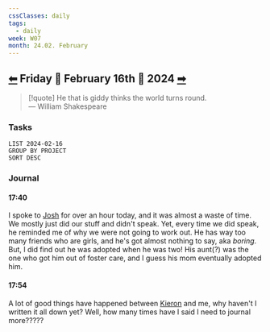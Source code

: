 ```yaml
---
cssClasses: daily
tags:
  - daily
week: W07
month: 24.02. February
---
```

  
## [⬅](./2024.02.15.md) Friday 🔹 February 16th 🔹 2024 [➡](./2024.02.17.md)  
  
> [!quote] He that is giddy thinks the world turns round.  
> — William Shakespeare  
  
### Tasks  
  
```toggl  
LIST 2024-02-16  
GROUP BY PROJECT  
SORT DESC  
```  
  
### Journal  
  
#### 17:40  
  
I spoke to [Josh](Joshua%20Philips.md) for over an hour today, and it was almost a waste of time. We mostly just did our stuff and didn't speak. Yet, every time we did speak, he reminded me of why we were not going to work out. He has way too many friends who are girls, and he's got almost nothing to say, aka *boring*. But, I did find out he was adopted when he was two! His aunt(?) was the one who got him out of foster care, and I guess his mom eventually adopted him.  
  
#### 17:54  
   
A lot of good things have happened between [Kieron](Kieron%20Demontae%20Grandicks%20Cruz.md) and me, why haven't I written it all down yet? Well, how many times have I said I need to journal more?????  
  
[//begin]: # "Autogenerated link references for markdown compatibility"  
[2024.02.15|⬅]: 2024.02.15 "2024.02.15"  
[2024.02.17|➡]: 2024.02.17 "2024.02.17"  
[//end]: # "Autogenerated link references"